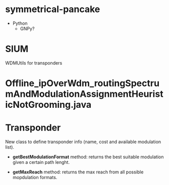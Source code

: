 # symmetrical-pancake
* Python
  - GNPy?

# SIUM
WDMUtils for transponders


# Offline\_ipOverWdm\_routingSpectrumAndModulationAssignmentHeuristicNotGrooming.java

# Transponder

New class to define transponder info (name, cost and available modulation list).

* **getBestModulationFormat** method: returns the best suitable modulation given a certain path lenght.

* **getMaxReach** method: returns the max reach from all possible mopdulation formats.

